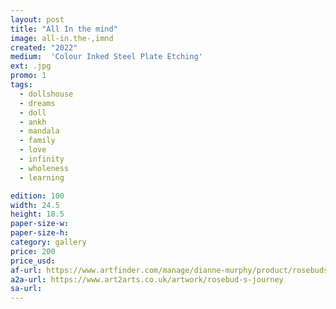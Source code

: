 ```yaml
---
layout: post
title: "All In the mind"
image: all-in.the-,imnd
created: "2022"
medium:  'Colour Inked Steel Plate Etching'
ext: .jpg
promo: 1
tags:
  - dollshouse
  - dreams
  - doll
  - ankh
  - mandala
  - family
  - love
  - infinity
  - wholeness
  - learning

edition: 100
width: 24.5
height: 18.5
paper-size-w: 
paper-size-h: 
category: gallery
price: 200
price_usd: 
af-url: https://www.artfinder.com/manage/dianne-murphy/product/rosebuds-journey/
a2a-url: https://www.art2arts.co.uk/artwork/rosebud-s-journey
sa-url:
---
```


